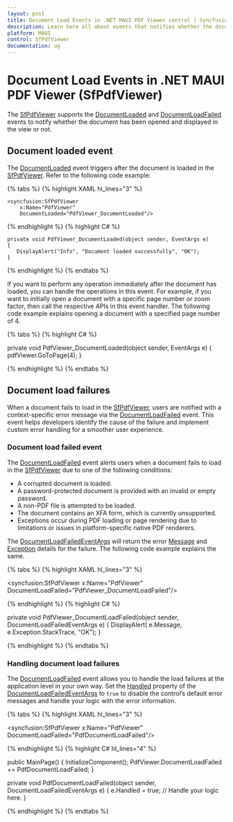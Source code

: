 ```yaml
---
layout: post
title: Document Load Events in .NET MAUI PDF Viewer control | Syncfusion
description: Learn here all about events that notifies whether the document has been opened or not opened in the Syncfusion<sup>®</sup> .NET MAUI PDF Viewer (SfPdfViewer).
platform: MAUI
control: SfPdfViewer
documentation: ug
---
```


# Document Load Events in .NET MAUI PDF Viewer (SfPdfViewer)

The [SfPdfViewer](https://help.syncfusion.com/cr/maui/Syncfusion.Maui.PdfViewer.SfPdfViewer.html) supports the [DocumentLoaded](https://help.syncfusion.com/cr/maui/Syncfusion.Maui.PdfViewer.SfPdfViewer.html#Syncfusion_Maui_PdfViewer_SfPdfViewer_DocumentLoaded) and [DocumentLoadFailed](https://help.syncfusion.com/cr/maui/Syncfusion.Maui.PdfViewer.SfPdfViewer.html#Syncfusion_Maui_PdfViewer_SfPdfViewer_DocumentLoadFailed) events to notify whether the document has been opened and displayed in the view or not.

## Document loaded event

The [DocumentLoaded](https://help.syncfusion.com/cr/maui/Syncfusion.Maui.PdfViewer.SfPdfViewer.html#Syncfusion_Maui_PdfViewer_SfPdfViewer_DocumentLoaded) event triggers after the document is loaded in the [SfPdfViewer](https://help.syncfusion.com/cr/maui/Syncfusion.Maui.PdfViewer.SfPdfViewer.html). Refer to the following code example:

{% tabs %}
{% highlight XAML hl_lines="3" %}

	<syncfusion:SfPdfViewer 
		x:Name="PdfViewer" 
		DocumentLoaded="PdfViewer_DocumentLoaded"/>

{% endhighlight %}
{% highlight C# %}

	private void PdfViewer_DocumentLoaded(object sender, EventArgs e)
	{
	   DisplayAlert("Info", "Document loaded successfully", "OK");
	}

{% endhighlight %}
{% endtabs %}

If you want to perform any operation immediately after the document has loaded, you can handle the operations in this event. For example, if you want to initially open a document with a specific page number or zoom factor, then call the respective APIs in this event handler. The following code example explains opening a document with a specified page number of 4.

{% tabs %}
{% highlight C# %}

private void PdfViewer_DocumentLoaded(object sender, EventArgs e) 
{ 
	pdfViewer.GoToPage(4); 
}

{% endhighlight %}
{% endtabs %}

## Document load failures

When a document fails to load in the [SfPdfViewer](https://help.syncfusion.com/cr/maui/Syncfusion.Maui.PdfViewer.SfPdfViewer.html), users are notified with a context-specific error message via the [DocumentLoadFailed](https://help.syncfusion.com/cr/maui/Syncfusion.Maui.PdfViewer.SfPdfViewer.html#Syncfusion_Maui_PdfViewer_SfPdfViewer_DocumentLoadFailed) event. This event helps developers identify the cause of the failure and implement custom error handling for a smoother user experience.

### Document load failed event

The [DocumentLoadFailed](https://help.syncfusion.com/cr/maui/Syncfusion.Maui.PdfViewer.SfPdfViewer.html#Syncfusion_Maui_PdfViewer_SfPdfViewer_DocumentLoadFailed) event alerts users when a document fails to load in the [SfPdfViewer](https://help.syncfusion.com/cr/maui/Syncfusion.Maui.PdfViewer.SfPdfViewer.html) due to one of the following conditions:
* A corrupted document is loaded.
* A password-protected document is provided with an invalid or empty password.
* A non-PDF file is attempted to be loaded.
* The document contains an XFA form, which is currently unsupported.
* Exceptions occur during PDF loading or page rendering due to limitations or issues in platform-specific native PDF renderers.

The [DocumentLoadFailedEventArgs](https://help.syncfusion.com/cr/maui/Syncfusion.Maui.PdfViewer.DocumentLoadFailedEventArgs.html) will return the error [Message](https://help.syncfusion.com/cr/maui/Syncfusion.Maui.PdfViewer.DocumentLoadFailedEventArgs.html#Syncfusion_Maui_PdfViewer_DocumentLoadFailedEventArgs_Message) and [Exception](https://help.syncfusion.com/cr/maui/Syncfusion.Maui.PdfViewer.DocumentLoadFailedEventArgs.html#Syncfusion_Maui_PdfViewer_DocumentLoadFailedEventArgs_Exception) details for the failure. The following code example explains the same.

{% tabs %}
{% highlight XAML hl_lines="3" %}

<syncfusion:SfPdfViewer 
	x:Name="PdfViewer" 
	DocumentLoadFailed="PdfViewer_DocumentLoadFailed"/>
	
{% endhighlight %}
{% highlight C# %}

private void PdfViewer_DocumentLoadFailed(object sender, DocumentLoadFailedEventArgs e)
{
	DisplayAlert( e.Message, e.Exception.StackTrace, "OK");
}

{% endhighlight %}
{% endtabs %}

### Handling document load failures

The [DocumentLoadFailed](https://help.syncfusion.com/cr/maui/Syncfusion.Maui.PdfViewer.SfPdfViewer.html#Syncfusion_Maui_PdfViewer_SfPdfViewer_DocumentLoadFailed) event allows you to handle the load failures at the application level in your own way. Set the [Handled](https://help.syncfusion.com/cr/maui/Syncfusion.Maui.PdfViewer.DocumentLoadFailedEventArgs.html#Syncfusion_Maui_PdfViewer_DocumentLoadFailedEventArgs_Handled) property of the [DocumentLoadFailedEventArgs](https://help.syncfusion.com/cr/maui/Syncfusion.Maui.PdfViewer.DocumentLoadFailedEventArgs.html) to `true` to disable the control’s default error messages and handle your logic with the error information.

{% tabs %}
{% highlight XAML hl_lines="3" %}

<syncfusion:SfPdfViewer 
	x:Name="PdfViewer"
	DocumentLoadFailed="PdfDocumentLoadFailed"/>
			
{% endhighlight %}
{% highlight C# hl_lines="4" %}

public MainPage()
{
	InitializeComponent();
	PdfViewer.DocumentLoadFailed += PdfDocumentLoadFailed;
}

private void PdfDocumentLoadFailed(object sender, DocumentLoadFailedEventArgs e)
{
	e.Handled = true;
	// Handle your logic here.
}
	
{% endhighlight %}
{% endtabs %}